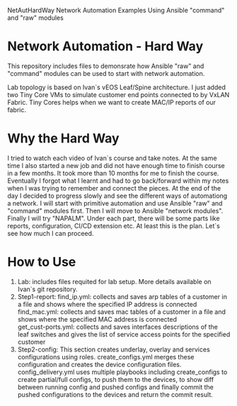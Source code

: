 NetAutHardWay
Network Automation Examples Using Ansible "command" and "raw" modules

# Network Automation - Hard Way
This repository includes files to demonsrate how Ansible "raw" and "command" modules can be used to start with network automation.

Lab topology is based on Ivan`s vEOS Leaf/Spine architecture. 
I just added two Tiny Core VMs to simulate customer end points connected to by VxLAN Fabric.
Tiny Cores helps when we want to create MAC/IP reports of our fabric.

# Why the Hard Way
I tried to watch each video of Ivan\`s course and take notes. At the same time I also started a new job and did not have enough time
to finish course in a few months. It took more than 10 months for me to finish the course. Eventually I forgot what I learnt and had to 
go back/forward within my notes when I was trying to remember and connect the pieces.
At the end of the day I decided to progress slowly and see the different ways of automationg a network.
I will start with primitive automation and use Ansible "raw" and "command" modules first.
Then I will move to Ansible "network modules".
Finally I will try "NAPALM".
Under each part, there will be some parts like reports, configuration, CI/CD extension etc.
At least this is the plan. Let\`s see how much I can proceed.

# How to Use
1. Lab: includes files requited for lab setup. More details available on Ivan`s git repository.
2. Step1-report:
find_ip.yml: collects and saves arp tables of a customer in a file and shows where the specified IP address is connected   
find_mac.yml: collects and saves mac tables of a customer in a file and shows where the specified MAC address is connected    
get_cust-ports.yml: collects and saves interfaces descriptions of the leaf switches and gives the list of service access points for the specified customer    
3. Step2-config:
This section creates underlay, overlay and services configurations using roles.
create_configs.yml merges these configuration and creates the device configuration files.
config_delivery.yml uses multiple playbooks including create_configs to create partial/full configs, to push them to the devices, to show diff between running config and pushed configs and finally commit the pushed configurations to the devices and return the commit result.


